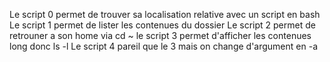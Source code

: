 Le script 0 permet de trouver sa localisation relative avec un script en bash
Le script 1 permet de lister les contenues du dossier
Le script 2 permet de retrouner a son home via cd ~
le script 3 permet d'afficher les contenues long donc ls -l
Le script 4 pareil que le 3 mais on change d'argument en -a